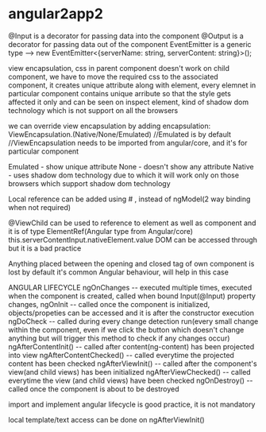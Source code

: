 # angular2app2

@Input is a decorator for passing data into the component
@Output is a decorator for passing data out of the component
EventEmitter is a generic type --> new EventEmitter<{serverName: string, serverContent: string}>();

view encapsulation, css in parent component doesn't work on child component, we have to move the required css to the associated component, it creates unique attribute along with element, every elemnet in particular component contains unique arribute so that the style gets affected it only and can be seen on inspect element, kind of shadow dom technology which is not support on all the browsers

we can override view encapsulation by adding
encapsulation: ViewEncapsulation.(Native/None/Emulated) //Emulated is by default //ViewEncapsulation needs to be imported from angular/core, and it's for particular component

Emulated - show unique attribute
None - doesn't show any attribute
Native - uses shadow dom technology due to which it will work only on those browsers which support shadow dom technology

Local reference can be added using # , instead of ngModel(2 way binding when not required)

@ViewChild can be used to reference to element as well as component and it is of type ElementRef(Angular type from Angular/core)
this.serverContentInput.nativeElement.value
DOM can be accessed through but it is a bad practice

Anything placed between the opening and closed tag of own component is lost by default it's common Angular behaviour, <ng-content> will help in this case

ANGULAR LIFECYCLE
ngOnChanges -- executed multiple times, executed when the component is created, called when bound Input(@Input) property changes, 
ngOnInit -- called once the component is initialized, objects/propeties can be accessed and it is after the constructor execution
ngDoCheck -- called during every change detection run(every small change within the component, even if we click the button which doesn't change anything but will trigger this method to check if any changes occur)
ngAfterContentInit() -- called after content(ng-content) has been projected into view
ngAfterContentChecked() -- called everytime the projected content has been checked
ngAfterViewInit() -- called after the component's view(and child views) has been initialized
ngAfterViewChecked() -- called everytime the view (and child views) have been checked
ngOnDestroy() -- called once the component is about to be destroyed 

import and implement angular lifecycle is good practice, it is not mandatory

local template/text access can be done on ngAfterViewInit()